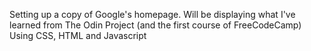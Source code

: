 Setting up a copy of Google's homepage.
Will be displaying what I've learned from The Odin Project (and the first course of FreeCodeCamp)
Using CSS, HTML and Javascript